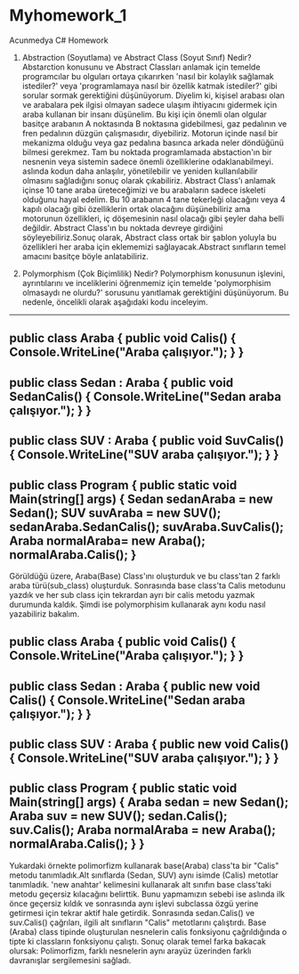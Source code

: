# Myhomework_1
Acunmedya C# Homework

1. Abstraction (Soyutlama) ve Abstract Class (Soyut Sınıf) Nedir?
 Abstarction konusunu ve Abstract Classları anlamak için temelde programcılar bu olguları ortaya çıkarırken 'nasıl bir kolaylık sağlamak istediler?' veya 'programlamaya nasıl bir özellik katmak istediler?' gibi sorular sormak gerektiğini düşünüyorum. Diyelim ki, kişisel arabası olan ve arabalara pek ilgisi olmayan sadece ulaşım ihtiyacını gidermek için araba kullanan bir insanı düşünelim. Bu kişi için önemli olan olgular basitçe  arabanın A noktasında B noktasına gidebilmesi, gaz pedalının ve fren pedalının düzgün çalışmasıdır, diyebiliriz.  Motorun içinde nasıl bir mekanizma olduğu veya gaz pedalına basınca arkada neler döndüğünü bilmesi gerekmez. Tam bu noktada programlamada  abstaction'ın  bir nesnenin veya sistemin sadece önemli özelliklerine odaklanabilmeyi. aslında kodun daha anlaşılır, yönetilebilir ve yeniden kullanılabilir olmasını sağladığını sonuç olarak çıkabiliriz.
Abstract Class'ı anlamak içinse 10 tane araba üreteceğimizi ve bu arabaların sadece iskeleti olduğunu hayal edelim. Bu 10 arabanın 4 tane tekerleği olacağını veya 4 kapılı olacağı gibi özelliklerin ortak olacağını düşünebiliriz ama motorunun özellikleri, iç döşemesinin nasıl olacağı gibi şeyler daha belli değildir. Abstract Class'ın bu noktada devreye girdiğini söyleyebiliriz.Sonuç olarak, Abstract class ortak bir şablon yoluyla bu özellikleri her araba için eklememizi sağlayacak.Abstract sınıfların temel amacını basitçe böyle anlatabiliriz.

2. Polymorphism (Çok Biçimlilik) Nedir?
Polymorphism konusunun işlevini, ayrıntılarını ve inceliklerini öğrenmemiz için temelde 'polymorphisim olmasaydı ne olurdu?' sorusunu yanıtlamak gerektiğini düşünüyorum.
Bu nedenle, öncelikli olarak aşağıdaki kodu inceleyim.
---------------------------------
public class Araba
{
    public void Calis()
    {
        Console.WriteLine("Araba çalışıyor.");
    }
}
---------------------------------
public class Sedan : Araba
{
    public void SedanCalis()
    {
        Console.WriteLine("Sedan araba çalışıyor.");
    }
}
----------------------------------
public class SUV : Araba
{
    public void SuvCalis()
    {
        Console.WriteLine("SUV araba çalışıyor.");
    }
}
----------------------------------
public class Program
{
    public static void Main(string[] args)
    {
        Sedan sedanAraba = new Sedan();
        SUV suvAraba = new SUV();
        sedanAraba.SedanCalis();
        suvAraba.SuvCalis();
        Araba normalAraba= new Araba();
        normalAraba.Calis();
         }
-------------------------------
Görüldüğü üzere, Araba(Base) Class'ını oluşturduk ve bu class'tan 2 farklı araba türü(sub_class) oluşturduk. Sonrasında base class'ta Calis metodunu yazdık ve her sub class için tekrardan ayrı bir calis metodu yazmak durumunda kaldık.
Şimdi ise polymorphisim kullanarak aynı kodu nasıl yazabiliriz bakalım.

public class Araba
{
    public void Calis()
    {
        Console.WriteLine("Araba çalışıyor.");
    }
}
-------------------------------
public class Sedan : Araba
{
    public new void Calis()
    {
        Console.WriteLine("Sedan araba çalışıyor.");
    }
}
-------------------------------
public class SUV : Araba
{
    public new void Calis()
    {
        Console.WriteLine("SUV araba çalışıyor.");
    }
}
-------------------------------
public class Program
{
    public static void Main(string[] args)
    {
        Araba sedan = new Sedan();
        Araba suv = new SUV();
        sedan.Calis();
        suv.Calis();
        Araba normalAraba = new Araba();
        normalAraba.Calis();
    }
}
-------------------------------

Yukardaki örnekte polimorfizm kullanarak base(Araba) class'ta  bir "Calis" metodu tanımladık.Alt sınıflarda (Sedan, SUV) aynı isimde (Calis) metotlar tanımladık.
'new anahtar' kelimesini kullanarak alt sınıfın base class'taki metodu geçersiz kılacağını belirttik. Bunu yapmamızın sebebi ise aslında ilk önce geçersiz kıldık ve sonrasında aynı işlevi subclassa özgü yerine getirmesi için tekrar aktif hale getirdik. Sonrasında sedan.Calis() ve suv.Calis() çağrıları, ilgili alt sınıfların "Calis" metotlarını çalıştırdı. Base (Araba) class tipinde oluşturulan nesnelerin calis fonksiyonu çağrıldığında o tipte ki classların fonksiyonu çalıştı.
Sonuç olarak temel farka bakacak olursak: Polimorfizm, farklı nesnelerin aynı arayüz üzerinden farklı davranışlar sergilemesini sağladı.
